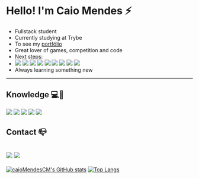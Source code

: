 # Hello! I'm Caio Mendes ⚡

  - Fullstack student 
  - Currently studying at Trybe
  - To see my <a rel="noreferrer noopener" href="https://caiomendescm.github.io/" target="_blank">portfólio</a>
  - Great lover of games, competition and code
  - Next steps: 
  - <img style="max-width: 100%" src="https://img.shields.io/badge/React-20232A?style=for-the-badge&logo=react&logoColor=61DAFB"> <img style="max-width: 100%" src="https://img.shields.io/badge/React_Router-CA4245?style=for-the-badge&logo=react-router&logoColor=white"> <img style="max-width: 100%" src="https://img.shields.io/badge/Redux-593D88?style=for-the-badge&logo=redux&logoColor=white"> <img style="max-width: 100%" src="https://img.shields.io/badge/Bootstrap-563D7C?style=for-the-badge&logo=bootstrap&logoColor=white"> <img style="max-width: 100%" src="https://img.shields.io/badge/eslint-3A33D1?style=for-the-badge&logo=eslint&logoColor=white"> <img style="max-width: 100%" src="https://img.shields.io/badge/MySQL-00000F?style=for-the-badge&logo=mysql&logoColor=white"> <img style="max-width: 100%" src="https://img.shields.io/badge/Node.js-339933?style=for-the-badge&logo=nodedotjs&logoColor=white"> <img style="max-width: 100%" src="https://img.shields.io/badge/MongoDB-4EA94B?style=for-the-badge&logo=mongodb&logoColor=white"> <img style="max-width: 100%" src="https://img.shields.io/badge/Python-FFD43B?style=for-the-badge&logo=python&logoColor=darkgreen">
  - Always learning something new 
--- 

## Knowledge 💻🚀

<img style="max-width: 100%" src="https://img.shields.io/badge/npm-CB3837?style=for-the-badge&logo=npm&logoColor=white"> <img style="max-width: 100%" src="https://img.shields.io/badge/Git-F05032?style=for-the-badge&logo=git&logoColor=white"> <img style="max-width: 100%" src="https://img.shields.io/badge/HTML5-E34F26?style=for-the-badge&logo=html5&logoColor=white"> <img style="max-width: 100%" src="https://img.shields.io/badge/CSS3-1572B6?style=for-the-badge&logo=css3&logoColor=white"> <img style="max-width: 100%" src="https://img.shields.io/badge/JavaScript-323330?style=for-the-badge&logo=javascript&logoColor=F7DF1E">

## Contact 📪

<a rel="noreferrer noopener" target="_blank" href="https://www.linkedin.com/in/caio-mendes-74a368222/"><img style="max-width: 100%" src="https://img.shields.io/badge/LinkedIn-0077B5?style=for-the-badge&logo=linkedin&logoColor=white"></a>
<a rel="noreferrer noopener" target="_blank" href="mailto: cacammoreno@gmail.com"><img style="max-width: 100%" src="https://img.shields.io/badge/Gmail-EBEBEB?style=for-the-badge&logo=gmail&logoColor=red"></a>
---

[![caioMendesCM's GitHub stats](https://github-readme-stats.vercel.app/api?username=caioMendesCM&theme=vision-friendly-dark)](https://github.com/caioMendesCM/github-readme-stats) [![Top Langs](https://github-readme-stats.vercel.app/api/top-langs/?username=caioMendesCM&theme=vision-friendly-dark&layout=compact)](https://github.com/caioMendesCM/github-readme-stats)

<!-- créditos para a ideia: https://github.com/flash898 -->

